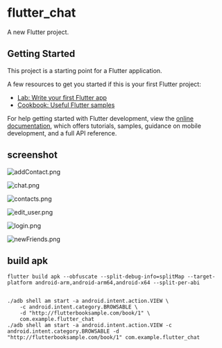 # flutter_chat

A new Flutter project.

## Getting Started

This project is a starting point for a Flutter application.

A few resources to get you started if this is your first Flutter project:

- [Lab: Write your first Flutter app](https://docs.flutter.dev/get-started/codelab)
- [Cookbook: Useful Flutter samples](https://docs.flutter.dev/cookbook)

For help getting started with Flutter development, view the
[online documentation](https://docs.flutter.dev/), which offers tutorials,
samples, guidance on mobile development, and a full API reference.

## screenshot

![addContact.png](https://github.com/path-yu/flutter_chat/blob/main/img/addContact.png)

![chat.png](https://github.com/path-yu/flutter_chat/blob/main/img/chat.png)

![contacts.png](https://github.com/path-yu/flutter_chat/blob/main/img/contacts.png)

![edit_user.png](https://github.com/path-yu/flutter_chat/blob/main/img/edit_user.png)

![login.png](https://github.com/path-yu/flutter_chat/blob/main/img/login.png)

![newFriends.png](https://github.com/path-yu/flutter_chat/blob/main/img/newFriends.png)

## build apk

```shell
flutter build apk --obfuscate --split-debug-info=splitMap --target-platform android-arm,android-arm64,android-x64 --split-per-abi
```

```

./adb shell am start -a android.intent.action.VIEW \
    -c android.intent.category.BROWSABLE \
    -d "http://flutterbooksample.com/book/1" \
    com.example.flutter_chat
./adb shell am start -a android.intent.action.VIEW -c android.intent.category.BROWSABLE -d "http://flutterbooksample.com/book/1" com.example.flutter_chat
```
